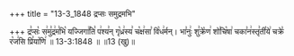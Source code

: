+++
title = "13-3_1848 द्रप्सः समुद्रमभि"

+++
द्र꣣प्सः꣡ स꣢मु꣣द्र꣢म꣣भि꣡ यज्जिगा꣢꣯ति꣣ प꣢श्य꣣न् गृ꣡ध्र꣢स्य꣣ च꣡क्ष꣢सा꣣ वि꣡ध꣢र्मन्। भा꣣नुः꣢ शु꣣क्रे꣡ण꣢ शो꣣चि꣡षा꣢ चका꣣न꣢स्तृ꣣ती꣡ये꣢ चक्रे꣣ र꣡ज꣢सि प्रि꣣या꣡णि꣢ ॥ 13-3:1848 ॥ ॥13 (खु)॥
